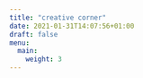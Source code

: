 ```yaml
---
title: "creative corner"
date: 2021-01-31T14:07:56+01:00
draft: false
menu:
  main:
    weight: 3
---
```



